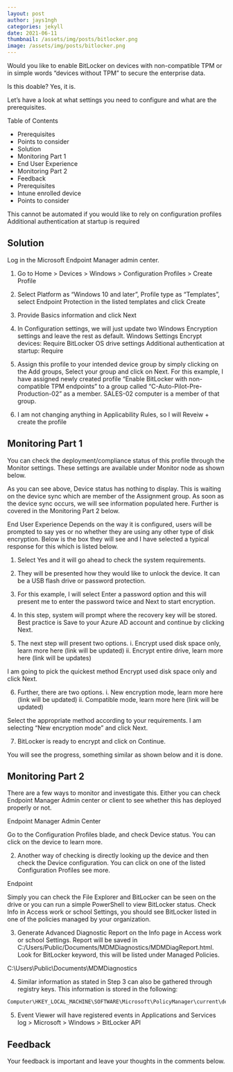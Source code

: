 ```yaml
---
layout: post
author: jays1ngh
categories: jekyll
date: 2021-06-11
thumbnail: /assets/img/posts/bitlocker.png
image: /assets/img/posts/bitlocker.png
---
```


Would you like to enable BitLocker on devices with non-compatible TPM or in simple words “devices without TPM” to secure the enterprise data.

Is this doable? Yes, it is.

Let’s have a look at what settings you need to configure and what are the prerequisites.

Table of Contents	
- Prerequisites
- Points to consider
- Solution
- Monitoring Part 1
- End User Experience
- Monitoring Part 2
- Feedback
- Prerequisites
- Intune enrolled device
- Points to consider

This cannot be automated if you would like to rely on configuration profiles
Additional authentication at startup is required

## Solution
Log in the Microsoft Endpoint Manager admin center.
1. Go to Home > Devices > Windows > Configuration Profiles > Create Profile


2. Select Platform as “Windows 10 and later”, Profile type as “Templates”, select Endpoint Protection in the listed templates and click Create


3. Provide Basics information and click Next


4. In Configuration settings, we will just update two Windows Encryption settings and leave the rest as default.
Windows Settings
Encrypt devices: Require
BitLocker OS drive settings
Additional authentication at startup: Require



5. Assign this profile to your intended device group by simply clicking on the Add groups, Select your group and click on Next. For this example, I have assigned newly created profile “Enable BitLocker with non-compatible TPM endpoints” to a group called “C-Auto-Pilot-Pre-Production-02” as a member. SALES-02 computer is a member of that group.




6. I am not changing anything in Applicability Rules, so I will Reveiw + create the profile



## Monitoring Part 1
You can check the deployment/compliance status of this profile through the Monitor settings. These settings are available under Monitor node as shown below.


As you can see above, Device status has nothing to display. This is waiting on the device sync which are member of the Assignment group. As soon as the device sync occurs, we will see information populated here. Further is covered in the Monitoring Part 2 below.

End User Experience
Depends on the way it is configured, users will be prompted to say yes or no whether they are using any other type of disk encryption. Below is the box they will see and I have selected a typical response for this which is listed below.

1. Select Yes and it will go ahead to check the system requirements.


2. They will be presented how they would like to unlock the device. It can be a USB flash drive or password protection.


3. For this example, I will select Enter a password option and this will present me to enter the password twice and Next to start encryption.


4. In this step, system will prompt where the recovery key will be stored. Best practice is Save to your Azure AD account and continue by clicking Next.


5. The next step will present two options.
i. Encrypt used disk space only, learn more here (link will be updated)
ii. Encrypt entire drive, learn more here (link will be updates)

I am going to pick the quickest method Encrypt used disk space only and click Next.



6. Further, there are two options.
i. New encryption mode, learn more here (link will be updated)
ii. Compatible mode, learn more here (link will be updated)

Select the appropriate method according to your requirements. I am selecting “New encryption mode” and click Next.



7. BitLocker is ready to encrypt and click on Continue.


You will see the progress, something similar as shown below and it is done.



## Monitoring Part 2
There are a few ways to monitor and investigate this. Either you can check Endpoint Manager Admin center or client to see whether this has deployed properly or not.

Endpoint Manager Admin Center

Go to the Configuration Profiles blade, and check Device status. You can click on the device to learn more.

2. Another way of checking is directly looking up the device and then check the Device configuration. You can click on one of the listed Configuration Profiles see more.


Endpoint

Simply you can check the File Explorer and BitLocker can be seen on the drive or you can run a simple PowerShell to view BitLocker status.
Check Info in Access work or school Settings, you should see BitLocker listed in one of the policies managed by your organization.

3. Generate Advanced Diagnostic Report on the Info page in Access work or school Settings. Report will be saved in C:/Users/Public/Documents/MDMDiagnostics/MDMDiagReport.html. Look for BitLocker keyword, this will be listed under Managed Policies.

C:\Users\Public\Documents\MDMDiagnostics

4. Similar information as stated in Step 3 can also be gathered through registry keys. This information is stored in the following:

```cmd
Computer\HKEY_LOCAL_MACHINE\SOFTWARE\Microsoft\PolicyManager\current\device\BitLocker
```

5. Event Viewer will have registered events in Applications and Services log > Microsoft > Windows > BitLocker API


## Feedback
Your feedback is important and leave your thoughts in the comments below.
